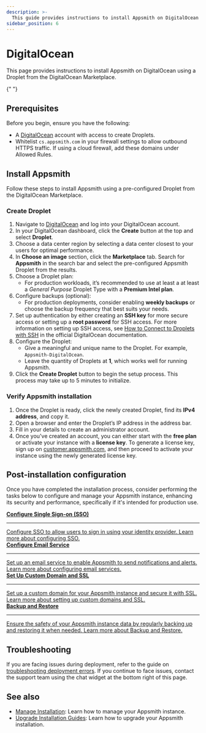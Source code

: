 ```yaml
---
description: >-
  This guide provides instructions to install Appsmith on DigitalOcean using a Marketplace Droplet.
sidebar_position: 6
---
```


# DigitalOcean

This page provides instructions to install Appsmith on DigitalOcean using a Droplet from the DigitalOcean Marketplace.

<VideoEmbed host="youtube" videoId="H4KDHWloSR4" title="How to install Appsmith on DigitalOcean" caption="How to install Appsmith on DigitalOcean" />{" "}

## Prerequisites

Before you begin, ensure you have the following:

* A [DigitalOcean](https://www.digitalocean.com/) account with access to create Droplets.
* Whitelist `cs.appsmith.com` in your firewall settings to allow outbound HTTPS traffic. If using a cloud firewall, add these domains under Allowed Rules.

## Install Appsmith

Follow these steps to install Appsmith using a pre-configured Droplet from the DigitalOcean Marketplace.

### Create Droplet
1. Navigate to [DigitalOcean](https://cloud.digitalocean.com/login) and log into your DigitalOcean account.
2. In your DigitalOcean dashboard, click the **Create** button at the top and select **Droplet**.
3. Choose a data center region by selecting a data center closest to your users for optimal performance.
4. In **Choose an image** section, click the **Marketplace** tab. Search for **Appsmith** in the search bar and select the pre-configured Appsmith Droplet from the results.
5. Choose a Droplet plan:
   * For production workloads, it’s recommended to use at least a at least a *General Purpose* Droplet Type with a **Premium Intel plan**.
6. Configure backups (optional):
    * For production deployments, consider enabling **weekly backups** or choose the backup frequency that best suits your needs.
7. Set up authentication by either creating an **SSH key** for more secure access or setting up a **root password** for SSH access. For more information on setting up SSH access, see [How to Connect to Droplets with SSH](https://docs.digitalocean.com/products/droplets/how-to/connect-with-ssh/) in the official DigitalOcean documentation. 
8. Configure the Droplet:
    * Give a meaningful and unique name to the Droplet. For example, `Appsmith-DigitalOcean`.
    * Leave the quantity of Droplets at **1**, which works well for running Appsmith.
9. Click the **Create Droplet** button to begin the setup process. This process may take up to 5 minutes to initialize.

### Verify Appsmith installation
1. Once the Droplet is ready, click the newly created Droplet, find its **IPv4 address**, and copy it.
2. Open a browser and enter the Droplet’s IP address in the address bar.
3. Fill in your details to create an administrator account.
4. Once you've created an account, you can either start with the **free plan** or activate your instance with a **license key**. To generate a license key, sign up on [customer.appsmith.com](https://customer.appsmith.com), and then proceed to activate your instance using the newly generated license key.

## Post-installation configuration

Once you have completed the installation process, consider performing the tasks below to configure and manage your Appsmith instance, enhancing its security and performance, specifically if it's intended for production use.
<br/>
<div className="containerGridSampleApp">
  <a className="containerAnchor containerColumnSampleApp columnGrid column-one" href="/getting-started/setup/instance-configuration/authentication">
    <div className="containerHead">
      <div className="containerHeading">
        <strong>Configure Single Sign-on (SSO)</strong>
      </div>
    </div>
    <hr className="gradient-hr" />
    <div className="containerDescription">
      Configure SSO to allow users to sign in using your identity provider. Learn more about configuring SSO.
    </div>
  </a>

  <a className="containerAnchor containerColumnSampleApp columnGrid column-two" href="/getting-started/setup/instance-configuration/email">
    <div className="containerHead">
      <div className="containerHeading">
        <strong>Configure Email Service</strong>
      </div>
    </div>
    <hr className="gradient-hr" />
    <div className="containerDescription">
      Set up an email service to enable Appsmith to send notifications and alerts. Learn more about configuring email services.
    </div>
  </a>
</div>

<div className="containerGridSampleApp">
  <a className="containerAnchor containerColumnSampleApp columnGrid column-one" href="/getting-started/setup/instance-configuration/custom-domain">
    <div className="containerHead">
      <div className="containerHeading">
        <strong>Set Up Custom Domain and SSL</strong>
      </div>
    </div>
    <hr className="gradient-hr" />
    <div className="containerDescription">
      Set up a custom domain for your Appsmith instance and secure it with SSL. Learn more about setting up custom domains and SSL.
    </div>
  </a>

  <a className="containerAnchor containerColumnSampleApp columnGrid column-two" href="/getting-started/setup/instance-management/appsmithctl">
    <div className="containerHead">
      <div className="containerHeading">
        <strong>Backup and Restore</strong>
      </div>
    </div>
    <hr className="gradient-hr" />
    <div className="containerDescription">
      Ensure the safety of your Appsmith instance data by regularly backing up and restoring it when needed. Learn more about Backup and Restore.
    </div>
  </a>
</div>

## Troubleshooting

If you are facing issues during deployment, refer to the guide on [troubleshooting deployment errors](/help-and-support/troubleshooting-guide/deployment-errors). If you continue to face issues, contact the support team using the chat widget at the bottom right of this page.

## See also

- [Manage Installation](/getting-started/setup/instance-configuration): Learn how to manage your Appsmith instance.
- [Upgrade Installation Guides](/getting-started/setup/instance-management/): Learn how to upgrade your Appsmith installation.